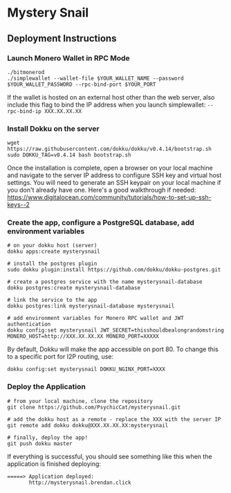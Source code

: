 # Mystery Snail

## Deployment Instructions

### Launch Monero Wallet in RPC Mode

    ./bitmonerod
    ./simplewallet --wallet-file $YOUR_WALLET_NAME --password $YOUR_WALLET_PASSWORD --rpc-bind-port $YOUR_PORT

If the wallet is hosted on an external host other than the web server, also include this flag to bind the IP address when you launch simplewallet: `--rpc-bind-ip XXX.XX.XX.XX`

### Install Dokku on the server

    wget https://raw.githubusercontent.com/dokku/dokku/v0.4.14/bootstrap.sh
    sudo DOKKU_TAG=v0.4.14 bash bootstrap.sh
Once the installation is complete, open a browser on your local machine and navigate to the server IP address to configure SSH key and virtual host settings. You will need to generate an SSH keypair on your local machine if you don't already have one. Here's a good walkthrough if needed: https://www.digitalocean.com/community/tutorials/how-to-set-up-ssh-keys--2

### Create the app, configure a PostgreSQL database, add environment variables
    
    # on your dokku host (server)
    dokku apps:create mysterysnail
    
    # install the postgres plugin
    sudo dokku plugin:install https://github.com/dokku/dokku-postgres.git
    
    # create a postgres service with the name mysterysnail-database
    dokku postgres:create mysterysnail-database
    
    # link the service to the app
    dokku postgres:link mysterysnail-database mysterysnail
    
    # add environment variables for Monero RPC wallet and JWT authentication
    dokku config:set mysterysnail JWT_SECRET=thisshouldbealongrandomstring MONERO_HOST=http://XXX.XX.XX.XX MONERO_PORT=XXXXX
  
By default, Dokku will make the app accessible on port 80. To change this to a specific port for I2P routing, use:
    
    dokku config:set mysterysnail DOKKU_NGINX_PORT=XXXX

### Deploy the Application
    
    # from your local machine, clone the repository
    git clone https://github.com/PsychicCat/mysterysnail.git
    
    # add the dokku host as a remote - replace the XXX with the server IP
    git remote add dokku dokku@XXX.XX.XX.XX:mysterysnail
    
    # finally, deploy the app!
    git push dokku master
    
If everything is successful, you should see something like this when the application is finished deploying:
    
    =====> Application deployed:
           http://mysterysnail.brendan.click
